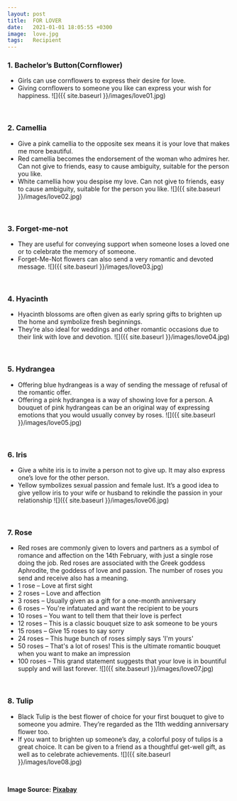 ```yaml
---
layout: post
title:  FOR LOVER
date:   2021-01-01 18:05:55 +0300
image:  love.jpg
tags:   Recipient
---
```

### 1. Bachelor’s Button(Cornflower)
* Girls can use cornflowers to express their desire for love.
* Giving cornflowers to someone you like can express your wish for happiness.
![]({{ site.baseurl }}/images/love01.jpg)
<br>

### 2. Camellia
* Give a pink camellia to the opposite sex means it is your love that makes me more beautiful.
* Red camellia becomes the endorsement of the woman who admires her. Can not give to friends, easy to cause ambiguity, suitable for the person you like. 
* White camellia how you despise my love. Can not give to friends, easy to cause ambiguity, suitable for the person you like.
![]({{ site.baseurl }}/images/love02.jpg)
<br>

### 3. Forget-me-not
* They are useful for conveying support when someone loses a loved one or to celebrate the memory of someone. 
* Forget-Me-Not flowers can also send a very romantic and devoted message.
![]({{ site.baseurl }}/images/love03.jpg)
<br>

### 4. Hyacinth
* Hyacinth blossoms are often given as early spring gifts to brighten up the home and symbolize fresh beginnings. 
* They’re also ideal for weddings and other romantic occasions due to their link with love and devotion.
![]({{ site.baseurl }}/images/love04.jpg)
<br>

### 5. Hydrangea
* Offering blue hydrangeas is a way of sending the message of refusal of the romantic offer. 
* Offering a pink hydrangea is a way of showing love for a person. A bouquet of pink hydrangeas can be an original way of expressing emotions that you would usually convey by roses.
![]({{ site.baseurl }}/images/love05.jpg)
<br>

### 6. Iris
* Give a white iris is to invite a person not to give up. It may also express one’s love for the other person.
* Yellow symbolizes sexual passion and female lust. It’s a good idea to give yellow iris to your wife or husband to rekindle the passion in your relationship
![]({{ site.baseurl }}/images/love06.jpg)
<br>

### 7. Rose
* Red roses are commonly given to lovers and partners as a symbol of romance and affection on the 14th February, with just a single rose doing the job. Red roses are associated with the Greek goddess Aphrodite, the goddess of love and passion. The number of roses you send and receive also has a meaning.
* 1 rose – Love at first sight
* 2 roses – Love and affection
* 3 roses – Usually given as a gift for a one-month anniversary
* 6 roses – You're infatuated and want the recipient to be yours
* 10 roses – You want to tell them that their love is perfect
* 12 roses – This is a classic bouquet size to ask someone to be yours
* 15 roses – Give 15 roses to say sorry
* 24 roses – This huge bunch of roses simply says 'I'm yours'
* 50 roses – That's a lot of roses! This is the ultimate romantic bouquet when you want to make an impression
* 100 roses – This grand statement suggests that your love is in bountiful supply and will last forever.
![]({{ site.baseurl }}/images/love07.jpg)
<br>

### 8. Tulip
* Black Tulip is the best flower of choice for your first bouquet to give to someone you admire. They’re regarded as the 11th wedding anniversary flower too.
* If you want to brighten up someone’s day, a colorful posy of tulips is a great choice. It can be given to a friend as a thoughtful get-well gift, as well as to celebrate achievements. 
![]({{ site.baseurl }}/images/love08.jpg)
<br>

__Image Source:__ <a href="https://pixabay.com/">__Pixabay__</a>